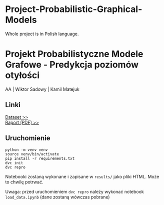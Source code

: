 # Project-Probabilistic-Graphical-Models

Whole project is in Polish language.

# Projekt Probabilistyczne Modele Grafowe - Predykcja poziomów otyłości

AA | Wiktor Sadowy | Kamil Matejuk

## Linki
[Dataset >>](https://archive.ics.uci.edu/dataset/544/estimation+of+obesity+levels+based+on+eating+habits+and+physical+condition)  
[Raport (PDF) >>](./raport.pdf)  

## Uruchomienie
```
python -m venv venv
source venv/bin/activate
pip install -r requirements.txt
dvc init
dvc repro
```

Notebooki zostaną wykonane i zapisane w `results/` jako pliki HTML. Może to chwilę potrwać.

Uwaga: przed uruchomieniem `dvc repro` należy wykonać notebook `load_data.ipynb` (dane zostaną wówczas pobrane)
